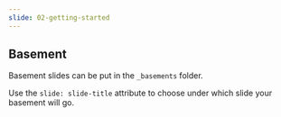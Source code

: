 ```yaml
---
slide: 02-getting-started
---
```


## Basement

Basement slides can be put in the `_basements` folder.

Use the `slide: slide-title` attribute to choose under which slide your basement will go.
